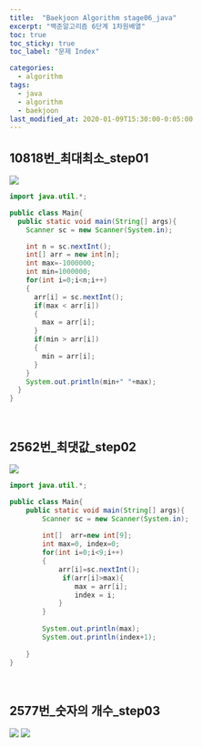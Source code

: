 ```yaml
---
title:  "Baekjoon Algorithm stage06_java"
excerpt: "백준알고리즘 6단계 1차원배열"
toc: true
toc_sticky: true
toc_label: "문제 Index"

categories:
  - algorithm
tags:
  - java
  - algorithm
  - baekjoon
last_modified_at: 2020-01-09T15:30:00-0:05:00
---
```

## 10818번_최대최소_step01
![](https://kimmy100b.github.io/assets/images/baekjoon/stage04/step01.jpg)
```java
import java.util.*;

public class Main{
  public static void main(String[] args){
    Scanner sc = new Scanner(System.in);

    int n = sc.nextInt();
    int[] arr = new int[n];
    int max=-1000000;
    int min=1000000;
    for(int i=0;i<n;i++)
    {
      arr[i] = sc.nextInt();
      if(max < arr[i])
      {
        max = arr[i];
      }
      if(min > arr[i])
      {
        min = arr[i];
      }
    }
    System.out.println(min+" "+max);
  }
}
```
<br/>

## 2562번_최댓값_step02
![](https://kimmy100b.github.io/assets/images/baekjoon/stage04/step02.jpg)
```java
import java.util.*;

public class Main{
    public static void main(String[] args){
        Scanner sc = new Scanner(System.in);
        
        int[]  arr=new int[9];
        int max=0, index=0;
        for(int i=0;i<9;i++)
        {
            arr[i]=sc.nextInt();
             if(arr[i]>max){
                max = arr[i];
                index = i;
            }
        }
        
        System.out.println(max);
        System.out.println(index+1);
      
    }
}
```
<br/>

## 2577번_숫자의 개수_step03
![](https://kimmy100b.github.io/assets/images/baekjoon/stage04/step03-1.jpg)
![](https://kimmy100b.github.io/assets/images/baekjoon/stage04/step03-2.jpg)
```java

```
